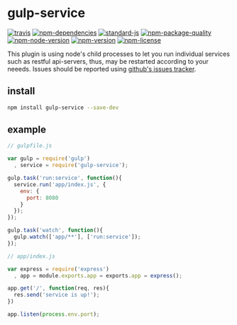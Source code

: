 # gulp-service

[![travis](https://img.shields.io/travis/ivoputzer/gulp-service.svg?style=flat-square)](https://travis-ci.org/ivoputzer/gulp-service) [![npm-dependencies](https://img.shields.io/badge/dependencies-none-blue.svg?style=flat-square&colorB=44CC11)](package.json) [![standard-js](https://img.shields.io/badge/coding%20style-standard-brightgreen.svg?style=flat-square)](http://standardjs.com/) [![npm-package-quality](http://npm.packagequality.com/shield/gulp-service.svg?style=flat-square&colorB=44CC11)](http://packagequality.com/#?package=gulp-service) [![npm-node-version](https://img.shields.io/badge/node-6%2B-blue.svg?style=flat-square)](https://nodejs.org/docs/v6.0.0/api) [![npm-version](https://img.shields.io/npm/v/gulp-service.svg?style=flat-square&colorB=007EC6)](https://www.npmjs.com/package/gulp-service) [![npm-license](https://img.shields.io/npm/l/gulp-service.svg?style=flat-square&colorB=007EC6)](https://spdx.org/licenses/WTFPL)

This plugin is using node's child processes to let you run individual services such as restful api-servers, thus, may be restarted according to your neeeds. Issues should be reported using [github's issues tracker](https://github.com/ivoputzer/gulp-service/issues).

## install
```bash
npm install gulp-service --save-dev
```

## example
```js
// gulpfile.js

var gulp = require('gulp')
  , service = require('gulp-service');

gulp.task('run:service', function(){
  service.run('app/index.js', {
    env: {
      port: 8080
    }
  });
});

gulp.task('watch', function(){
  gulp.watch(['app/**'], ['run:service']);
});
```

```js
// app/index.js

var express = require('express')
  , app = module.exports.app = exports.app = express();

app.get('/', function(req, res){
  res.send('service is up!');
})

app.listen(process.env.port);
```
